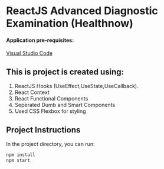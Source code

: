 # ReactJS Advanced Diagnostic Examination (Healthnow)

#### Application pre-requisites:
[Visual Studio Code](https://code.visualstudio.com/)

## This is project is created using:
1. ReactJS Hooks (UseEffect,UseState,UseCallback).
2. React Context
3. React Functional Components
4. Seperated Dumb and Smart Components
5. Used CSS Flexbox for styling

## Project Instructions

In the project directory, you can run:

```sh
npm install
npm start
```
